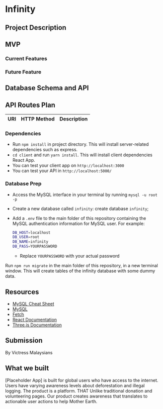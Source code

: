 # Infinity

## Project Description

## MVP

### Current Features

### Future Feature

## Database Schema and API

## API Routes Plan

URI | HTTP Method | Description
--- | ----------- | -----------

### Dependencies

- Run `npm install` in project directory. This will install server-related dependencies such as express.
- `cd client` and run `yarn install`. This will install client dependencies React App.
- You can test your client app on `http://localhost:3000`
- You can test your API in `http://localhost:5000/`

### Database Prep

- Access the MySQL interface in your terminal by running `mysql -u root -p`
- Create a new database called `infinity`: create database `infinity`;
- Add a `.env` file to the main folder of this repository containing the MySQL authentication information for MySQL user. For example:

  ```bash
  DB_HOST=localhost
  DB_USER=root
  DB_NAME=infinity
  DB_PASS=YOURPASSWORD
  ```

  - Replace `YOURPASSWORD` with your actual password

Run `npm run migrate` in the main folder of this repository, in a new terminal window. This will create tables of the infinity database with some dummy data.

## Resources

- [MySQL Cheat Sheet](http://www.mysqltutorial.org/mysql-cheat-sheet.aspx)
- [MySQL](https://dev.mysql.com/doc/refman/8.0/en/database-use.html)
- [Fetch](https://developer.mozilla.org/en-US/docs/Web/API/Fetch_API/Using_Fetch)
- [React Documentation](https://reactjs.org/docs/getting-started.html)
- [Three.js Documentation](https://threejs.org/)

## Submission

By Victress Malaysians

## What we built

[Placeholder App] is built  for global users who have access to the internet. Users have varying awareness levels about deforestation and illegal logging. The product is a platform. THAT Unlike traditional donation and volunteering pages. Our product creates awareness that translates to actionable user actions to help Mother Earth.
